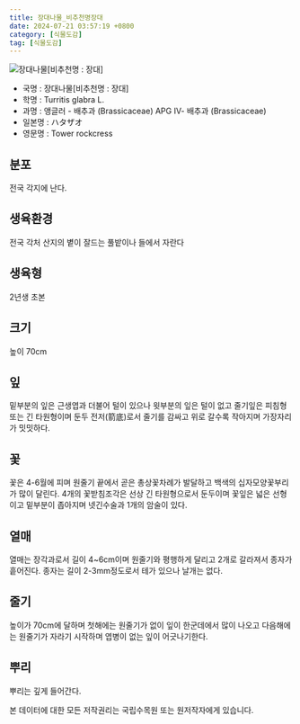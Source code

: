 ```yaml
---
title: 장대나물_비추천명장대
date: 2024-07-21 03:57:19 +0800
category: [식물도감]
tag: [식물도감]
---
```




![장대나물[비추천명 : 장대]](/fileUpload/plants/basic/Cruciferae/Arabis/8333/8333_20160802153424606files_th2.jpg)
- 국명 : 장대나물[비추천명 : 장대]
- 학명 : Turritis glabra L.
- 과명 : 앵글러 - 배추과 (Brassicaceae) APG Ⅳ- 배추과 (Brassicaceae)
- 일본명 : ハタザオ
- 영문명 : Tower rockcress


## 분포
전국 각지에 난다.
## 생육환경
전국 각처 산지의 볕이 잘드는 풀밭이나 들에서 자란다
## 생육형
2년생 초본
## 크기
높이 70cm
## 잎
밑부분의 잎은 근생엽과 더불어 털이 있으나 윗부분의 잎은 털이 없고 줄기잎은 피침형 또는 긴 타원형이며 둔두 전저(箭底)로서 줄기를 감싸고 위로 갈수록 작아지며 가장자리가 밋밋하다.
## 꽃
꽃은 4-6월에 피며 원줄기 끝에서 곧은 총상꽃차례가 발달하고 백색의 십자모양꽃부리가 많이 달린다. 4개의 꽃받침조각은 선상 긴 타원형으로서 둔두이며 꽃잎은 넓은 선형이고 밑부분이 좁아지며 넷긴수술과 1개의 암술이 있다.
## 열매
열매는 장각과로서 길이 4~6cm이며 원줄기와 평행하게 달리고 2개로 갈라져서 종자가 흩어진다. 종자는 길이 2-3mm정도로서 테가 있으나 날개는 없다.
## 줄기
높이가 70cm에 달하며 첫해에는 원줄기가 없이 잎이 한군데에서 많이 나오고 다음해에는 원줄기가 자라기 시작하며 엽병이 없는 잎이 어긋나기한다.
## 뿌리
뿌리는 깊게 들어간다.






본 데이터에 대한 모든 저작권리는 국립수목원 또는 원저작자에게 있습니다.

